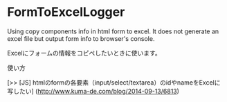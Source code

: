 FormToExcelLogger
=================

Using copy components info in html form to excel. It does not generate an excel file but output form info to browser's console.

Excelにフォームの情報をコピペしたいときに使います。

使い方

[>> [JS] htmlのformの各要素（input/select/textarea）のidやnameをExcelに写したい] (http://www.kuma-de.com/blog/2014-09-13/6813)
